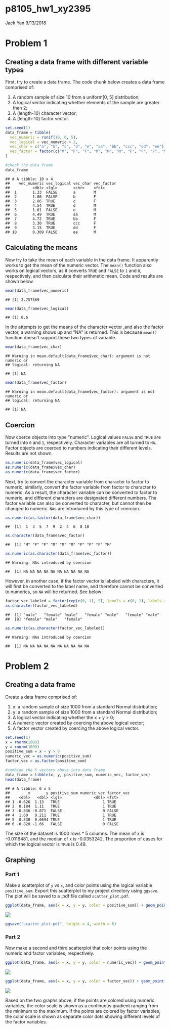 p8105\_hw1\_xy2395
================
Jack Yan
9/13/2018

Problem 1
=========

Creating a data frame with different variable types
---------------------------------------------------

First, try to create a data frame. The code chunk below creates a data frame comprised of:

1.  A random sample of size 10 from a uniform\[0, 5\] distribution;
2.  A logical vector indicating whether elements of the sample are greater than 2;
3.  A (length-10) character vector;
4.  A (length-10) factor vector.

``` r
set.seed(1)
data_frame = tibble(
  vec_numeric = runif(10, 0, 5),
  vec_logical = vec_numeric > 2,
  vec_char = c("a", "b", "c", "d", "e", "aa", "bb", "ccc", "dd", "ee"),
  vec_factor = factor(c("M", "F", "F", "M", "M", "M", "F", "F", "F", "M"))
)

#check the data frame
data_frame
```

    ## # A tibble: 10 x 4
    ##    vec_numeric vec_logical vec_char vec_factor
    ##          <dbl> <lgl>       <chr>    <fct>     
    ##  1       1.33  FALSE       a        M         
    ##  2       1.86  FALSE       b        F         
    ##  3       2.86  TRUE        c        F         
    ##  4       4.54  TRUE        d        M         
    ##  5       1.01  FALSE       e        M         
    ##  6       4.49  TRUE        aa       M         
    ##  7       4.72  TRUE        bb       F         
    ##  8       3.30  TRUE        ccc      F         
    ##  9       3.15  TRUE        dd       F         
    ## 10       0.309 FALSE       ee       M

Calculating the means
---------------------

Now try to take the mean of each variable in the data frame. It apparently works to get the mean of the numeric vector. The `mean()` function also works on logical vectors, as it converts `TRUE` and `FALSE` to `1` and `0`, respectively, and then calculate their arithmetic mean. Code and results are shown below.

``` r
mean(data_frame$vec_numeric)
```

    ## [1] 2.757569

``` r
mean(data_frame$vec_logical)
```

    ## [1] 0.6

In the attempts to get the means of the character vector ,and also the factor vector, a warning shows up and "NA" is returned. This is because `mean()` function doesn't support these two types of variable.

``` r
mean(data_frame$vec_char)
```

    ## Warning in mean.default(data_frame$vec_char): argument is not numeric or
    ## logical: returning NA

    ## [1] NA

``` r
mean(data_frame$vec_factor)
```

    ## Warning in mean.default(data_frame$vec_factor): argument is not numeric or
    ## logical: returning NA

    ## [1] NA

Coercion
--------

Now coerce objects into type "numeric". Logical values `FALSE` and `TRUE` are turned into `0` and `1`, respectively. Character variables are all turned to `NA`. Factor objects are coerced to numbers indicating their different levels. Results are not shown.

``` r
as.numeric(data_frame$vec_logical)
as.numeric(data_frame$vec_char)
as.numeric(data_frame$vec_factor)
```

Next, try to convert the character variable from character to factor to numeric; similarly, convert the factor variable from factor to character to numeric. As a result, the character variable can be converted to factor to numeric, and different characters are designated different numbers. The factor variable can also be converted to character, but cannot then be changed to numeric. `NA`s are introduced by this type of coercion.

``` r
as.numeric(as.factor(data_frame$vec_char))
```

    ##  [1]  1  3  5  7  9  2  4  6  8 10

``` r
as.character(data_frame$vec_factor)
```

    ##  [1] "M" "F" "F" "M" "M" "M" "F" "F" "F" "M"

``` r
as.numeric(as.character(data_frame$vec_factor))
```

    ## Warning: NAs introduced by coercion

    ##  [1] NA NA NA NA NA NA NA NA NA NA

However, in another case, if the factor vector is labeled with characters, it will first be converted to the label name, and therefore cannot be converted to numerics, so `NA` will be returned. See below:

``` r
factor_vec_labeled = factor(rep(c(0, 1), 5), levels = c(0, 1), labels = c("male","female"))
as.character(factor_vec_labeled)
```

    ##  [1] "male"   "female" "male"   "female" "male"   "female" "male"  
    ##  [8] "female" "male"   "female"

``` r
as.numeric(as.character(factor_vec_labeled))
```

    ## Warning: NAs introduced by coercion

    ##  [1] NA NA NA NA NA NA NA NA NA NA

Problem 2
=========

Creating a data frame
---------------------

Create a data frame comprised of:

1.  x: a random sample of size 1000 from a standard Normal distribution;
2.  y: a random sample of size 1000 from a standard Normal distribution;
3.  A logical vector indicating whether the x + y &gt; 0;
4.  A numeric vector created by coercing the above logical vector;
5.  A factor vector created by coercing the above logical vector.

``` r
set.seed(1)
x = rnorm(1000) 
y = rnorm(1000)
positive_sum = x + y > 0
numeric_vec = as.numeric(positive_sum)
factor_vec = as.factor(positive_sum)

#combine the 5 vectors above into data frame
data_frame = tibble(x, y, positive_sum, numeric_vec, factor_vec)
head(data_frame)
```

    ## # A tibble: 6 x 5
    ##        x       y positive_sum numeric_vec factor_vec
    ##    <dbl>   <dbl> <lgl>              <dbl> <fct>     
    ## 1 -0.626  1.13   TRUE                   1 TRUE      
    ## 2  0.184  1.11   TRUE                   1 TRUE      
    ## 3 -0.836 -0.871  FALSE                  0 FALSE     
    ## 4  1.60   0.211  TRUE                   1 TRUE      
    ## 5  0.330  0.0694 TRUE                   1 TRUE      
    ## 6 -0.820 -1.66   FALSE                  0 FALSE

The size of the dataset is 1000 rows \* 5 columns. The mean of x is -0.0116481, and the median of x is -0.0353242. The proportion of cases for which the logical vector is `TRUE` is 0.49.

Graphing
--------

### Part 1

Make a scatterplot of `y` vs `x`, and color points using the logical variable `positive_sum`. Export this scatterplot to my project directory using `ggsave`. The plot will be saved to a .pdf file called `scatter_plot.pdf`.

``` r
ggplot(data_frame, aes(x = x, y = y, color = positive_sum)) + geom_point()
```

![](p8105_hw1_xy2395_files/figure-markdown_github/unnamed-chunk-10-1.png)

``` r
ggsave("scatter_plot.pdf", height = 4, width = 6)
```

### Part 2

Now make a second and third scatterplot that color points using the numeric and factor variables, respectively.

``` r
ggplot(data_frame, aes(x = x, y = y, color = numeric_vec)) + geom_point()
```

![](p8105_hw1_xy2395_files/figure-markdown_github/unnamed-chunk-11-1.png)

``` r
ggplot(data_frame, aes(x = x, y = y, color = factor_vec)) + geom_point()
```

![](p8105_hw1_xy2395_files/figure-markdown_github/unnamed-chunk-11-2.png)

Based on the two graphs above, if the points are colored using numeric variables, the color scale is shown as a continuous gradient ranging from the minimum to the maximum. If the points are colored by factor variables, the color scale is shown as separate color dots showing different levels of the factor variables.
